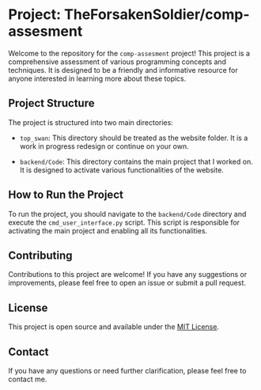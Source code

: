 # Project: TheForsakenSoldier/comp-assesment

Welcome to the repository for the `comp-assesment` project! This project is a comprehensive assessment of various programming concepts and techniques. It is designed to be a friendly and informative resource for anyone interested in learning more about these topics.

## Project Structure

The project is structured into two main directories:

- `top_swan`: This directory should be treated as the website folder. It is a work in progress redesign or continue on your own.

- `backend/Code`: This directory contains the main project that I worked on. It is designed to activate various functionalities of the website.

## How to Run the Project

To run the project, you should navigate to the `backend/Code` directory and execute the `cmd_user_interface.py` script. This script is responsible for activating the main project and enabling all its functionalities.

## Contributing

Contributions to this project are welcome! If you have any suggestions or improvements, please feel free to open an issue or submit a pull request.

## License

This project is open source and available under the [MIT License](https://opensource.org/licenses/MIT).

## Contact

If you have any questions or need further clarification, please feel free to contact me.

